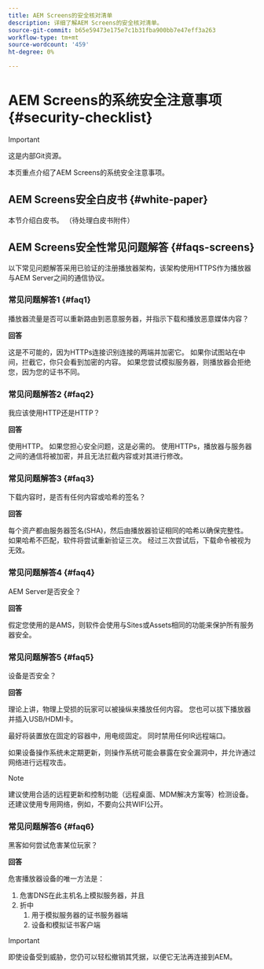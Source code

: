 ```yaml
---
title: AEM Screens的安全核对清单
description: 详细了解AEM Screens的安全核对清单。
source-git-commit: b65e59473e175e7c1b31fba900bb7e47eff3a263
workflow-type: tm+mt
source-wordcount: '459'
ht-degree: 0%

---
```



# AEM Screens的系统安全注意事项 {#security-checklist}

>[!IMPORTANT]
>这是内部Git资源。

本页重点介绍了AEM Screens的系统安全注意事项。


## AEM Screens安全白皮书 {#white-paper}

本节介绍白皮书。 （待处理白皮书附件）


## AEM Screens安全性常见问题解答 {#faqs-screens}

以下常见问题解答采用已验证的注册播放器架构，该架构使用HTTPS作为播放器与AEM Server之间的通信协议。

### 常见问题解答1 {#faq1}

播放器流量是否可以重新路由到恶意服务器，并指示下载和播放恶意媒体内容？

**回答**

这是不可能的，因为HTTPs连接识别连接的两端并加密它。 如果你试图站在中间，拦截它，你只会看到加密的内容。 如果您尝试模拟服务器，则播放器会拒绝您，因为您的证书不同。


### 常见问题解答2 {#faq2}

我应该使用HTTP还是HTTP？

**回答**

使用HTTP。 如果您担心安全问题，这是必需的。 使用HTTPs，播放器与服务器之间的通信将被加密，并且无法拦截内容或对其进行修改。


### 常见问题解答3 {#faq3}

下载内容时，是否有任何内容或哈希的签名？

**回答**

每个资产都由服务器签名(SHA)，然后由播放器验证相同的哈希以确保完整性。
如果哈希不匹配，软件将尝试重新验证三次。 经过三次尝试后，下载命令被视为无效。


### 常见问题解答4 {#faq4}

AEM Server是否安全？

**回答**

假定您使用的是AMS，则软件会使用与Sites或Assets相同的功能来保护所有服务器安全。


### 常见问题解答5 {#faq5}

设备是否安全？

**回答**

理论上讲，物理上受损的玩家可以被操纵来播放任何内容。 您也可以拔下播放器并插入USB/HDMI卡。

最好将装置放在固定的容器中，用电缆固定。 同时禁用任何IR远程端口。

如果设备操作系统未定期更新，则操作系统可能会暴露在安全漏洞中，并允许通过网络进行远程攻击。

>[!NOTE]
>
>建议使用合适的远程更新和控制功能（远程桌面、MDM解决方案等）检测设备。 还建议使用专用网络，例如，不要向公共WIFI公开。


### 常见问题解答6 {#faq6}

黑客如何尝试危害某位玩家？

**回答**

危害播放器设备的唯一方法是：

1. 危害DNS在此主机名上模拟服务器，并且
1. 折中
   1. 用于模拟服务器的证书服务器端
   1. 设备和模拟证书客户端

>[!IMPORTANT]
>即使设备受到威胁，您仍可以轻松撤销其凭据，以便它无法再连接到AEM。





